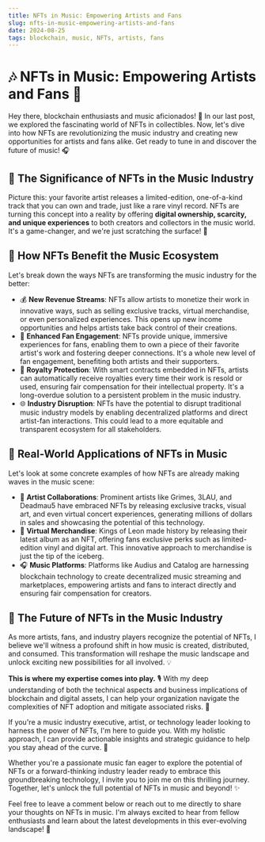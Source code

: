 ```yaml
---
title: NFTs in Music: Empowering Artists and Fans
slug: nfts-in-music-empowering-artists-and-fans
date: 2024-08-25
tags: blockchain, music, NFTs, artists, fans
---
```


# 🎶 NFTs in Music: Empowering Artists and Fans 🎵

Hey there, blockchain enthusiasts and music aficionados! 🙌 In our last post, we explored the fascinating world of NFTs in collectibles. Now, let's dive into how NFTs are revolutionizing the music industry and creating new opportunities for artists and fans alike. Get ready to tune in and discover the future of music! 🎧

## 🤔 The Significance of NFTs in the Music Industry

Picture this: your favorite artist releases a limited-edition, one-of-a-kind track that you can own and trade, just like a rare vinyl record. NFTs are turning this concept into a reality by offering **digital ownership, scarcity, and unique experiences** to both creators and collectors in the music world. It's a game-changer, and we're just scratching the surface! 🎉

## 🎵 How NFTs Benefit the Music Ecosystem

Let's break down the ways NFTs are transforming the music industry for the better:

- 💰 **New Revenue Streams**: NFTs allow artists to monetize their work in innovative ways, such as selling exclusive tracks, virtual merchandise, or even personalized experiences. This opens up new income opportunities and helps artists take back control of their creations.
- 🤝 **Enhanced Fan Engagement**: NFTs provide unique, immersive experiences for fans, enabling them to own a piece of their favorite artist's work and fostering deeper connections. It's a whole new level of fan engagement, benefiting both artists and their supporters.
- 💸 **Royalty Protection**: With smart contracts embedded in NFTs, artists can automatically receive royalties every time their work is resold or used, ensuring fair compensation for their intellectual property. It's a long-overdue solution to a persistent problem in the music industry.
- 🌐 **Industry Disruption**: NFTs have the potential to disrupt traditional music industry models by enabling decentralized platforms and direct artist-fan interactions. This could lead to a more equitable and transparent ecosystem for all stakeholders.

## 🌟 Real-World Applications of NFTs in Music

Let's look at some concrete examples of how NFTs are already making waves in the music scene:

- 🎤 **Artist Collaborations**: Prominent artists like Grimes, 3LAU, and Deadmau5 have embraced NFTs by releasing exclusive tracks, visual art, and even virtual concert experiences, generating millions of dollars in sales and showcasing the potential of this technology.
- 🎸 **Virtual Merchandise**: Kings of Leon made history by releasing their latest album as an NFT, offering fans exclusive perks such as limited-edition vinyl and digital art. This innovative approach to merchandise is just the tip of the iceberg.
- 🎧 **Music Platforms**: Platforms like Audius and Catalog are harnessing blockchain technology to create decentralized music streaming and marketplaces, empowering artists and fans to interact directly and ensuring fair compensation for creators.

## 🔮 The Future of NFTs in the Music Industry

As more artists, fans, and industry players recognize the potential of NFTs, I believe we'll witness a profound shift in how music is created, distributed, and consumed. This transformation will reshape the music landscape and unlock exciting new possibilities for all involved. 💡

**This is where my expertise comes into play.** 🎙️ With my deep understanding of both the technical aspects and business implications of blockchain and digital assets, I can help your organization navigate the complexities of NFT adoption and mitigate associated risks. 💪

If you're a music industry executive, artist, or technology leader looking to harness the power of NFTs, I'm here to guide you. With my holistic approach, I can provide actionable insights and strategic guidance to help you stay ahead of the curve. 🚀

Whether you're a passionate music fan eager to explore the potential of NFTs or a forward-thinking industry leader ready to embrace this groundbreaking technology, I invite you to join me on this thrilling journey. Together, let's unlock the full potential of NFTs in music and beyond! ✨

Feel free to leave a comment below or reach out to me directly to share your thoughts on NFTs in music. I'm always excited to hear from fellow enthusiasts and learn about the latest developments in this ever-evolving landscape! 🙌
